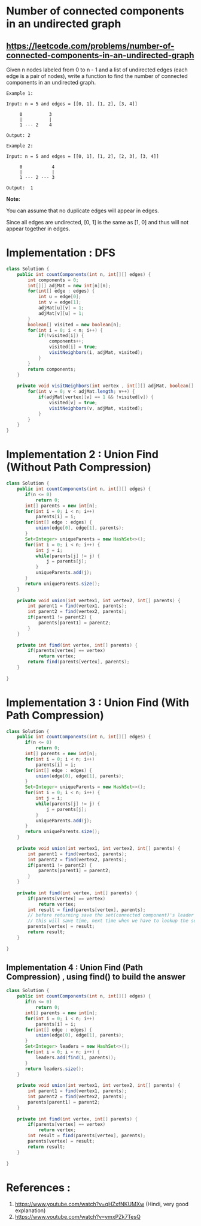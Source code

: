 # Number of connected components in an undirected graph
## https://leetcode.com/problems/number-of-connected-components-in-an-undirected-graph

Given n nodes labeled from 0 to n - 1 and a list of undirected edges (each edge is a pair of nodes), write a function to find the number of connected components in an undirected graph.

```
Example 1:

Input: n = 5 and edges = [[0, 1], [1, 2], [3, 4]]

     0          3
     |          |
     1 --- 2    4 

Output: 2

Example 2:

Input: n = 5 and edges = [[0, 1], [1, 2], [2, 3], [3, 4]]

     0           4
     |           |
     1 --- 2 --- 3

Output:  1
```

**Note:**

You can assume that no duplicate edges will appear in edges. 

Since all edges are undirected, [0, 1] is the same as [1, 0] and thus will not appear together in edges.

# Implementation : DFS
```java
class Solution {
    public int countComponents(int n, int[][] edges) {
        int components = 0;
        int[][] adjMat = new int[n][n];
        for(int[] edge : edges) {
            int u = edge[0];
            int v = edge[1];
            adjMat[u][v] = 1;
            adjMat[v][u] = 1;
        }
        boolean[] visited = new boolean[n];
        for(int i = 0; i < n; i++) {
            if(!visited[i]) {
                components++;
                visited[i] = true;
                visitNeighbors(i, adjMat, visited);
            }
        }
        return components;
    }
    
    private void visitNeighbors(int vertex , int[][] adjMat, boolean[] visited) {
        for(int v = 0; v < adjMat.length; v++) {
            if(adjMat[vertex][v] == 1 && !visited[v]) {
                visited[v] = true;
                visitNeighbors(v, adjMat, visited);
            }
        }
    }
}
```

# Implementation 2 : Union Find (Without Path Compression)
```java
class Solution {
    public int countComponents(int n, int[][] edges) {
       if(n <= 0)
           return 0;
       int[] parents = new int[n];
       for(int i = 0; i < n; i++)
           parents[i] = i;
       for(int[] edge : edges) {
           union(edge[0], edge[1], parents);
       } 
       Set<Integer> uniqueParents = new HashSet<>(); 
       for(int i = 0; i < n; i++) {
           int j = i;
           while(parents[j] != j) {
               j = parents[j];
           }
           uniqueParents.add(j);
       } 
       return uniqueParents.size(); 
    }
    
    private void union(int vertex1, int vertex2, int[] parents) {
        int parent1 = find(vertex1, parents);
        int parent2 = find(vertex2, parents);
        if(parent1 != parent2) {
            parents[parent1] = parent2;
        }
    }
    
    private int find(int vertex, int[] parents) {
        if(parents[vertex] == vertex)
            return vertex;
        return find(parents[vertex], parents);
    }
    
}
```

# Implementation 3 : Union Find (With Path Compression)
```java
class Solution {
    public int countComponents(int n, int[][] edges) {
       if(n <= 0)
           return 0;
       int[] parents = new int[n];
       for(int i = 0; i < n; i++)
           parents[i] = i;
       for(int[] edge : edges) {
           union(edge[0], edge[1], parents);
       } 
       Set<Integer> uniqueParents = new HashSet<>(); 
       for(int i = 0; i < n; i++) {
           int j = i;
           while(parents[j] != j) {
               j = parents[j];
           }
           uniqueParents.add(j);
       } 
       return uniqueParents.size(); 
    }
    
    private void union(int vertex1, int vertex2, int[] parents) {
        int parent1 = find(vertex1, parents);
        int parent2 = find(vertex2, parents);
        if(parent1 != parent2) {
            parents[parent1] = parent2;
        }
    }
    
    private int find(int vertex, int[] parents) {
        if(parents[vertex] == vertex)
            return vertex;
        int result = find(parents[vertex], parents);
        // before returning save the set(connected component)'s leader node id
        // this will save time, next time when we have to lookup the set's leader node
        parents[vertex] = result; 
        return result;
    }
    
}
```

## Implementation 4 : Union Find (Path Compression) , using find() to build the answer
```java
class Solution {
    public int countComponents(int n, int[][] edges) {
       if(n <= 0)
           return 0;
       int[] parents = new int[n];
       for(int i = 0; i < n; i++)
           parents[i] = i;
       for(int[] edge : edges) {
           union(edge[0], edge[1], parents);
       } 
       Set<Integer> leaders = new HashSet<>(); 
       for(int i = 0; i < n; i++) {
           leaders.add(find(i, parents));
       } 
       return leaders.size(); 
    }
    
    private void union(int vertex1, int vertex2, int[] parents) {
        int parent1 = find(vertex1, parents);
        int parent2 = find(vertex2, parents);
        parents[parent1] = parent2;
    }
    
    private int find(int vertex, int[] parents) {
        if(parents[vertex] == vertex)
            return vertex;
        int result = find(parents[vertex], parents);
        parents[vertex] = result;
        return result;
    }
    
}
```

# References :
1. https://www.youtube.com/watch?v=qHZxfNKUMXw (Hindi, very good explanation)
2. https://www.youtube.com/watch?v=ymxPZk7TesQ

